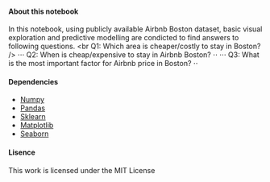 #### About this notebook
In this notebook, using publicly available Airbnb Boston dataset, basic visual exploration and predictive modelling are condicted to find answers to following questions.
<br Q1: Which area is cheaper/costly to stay in Boston? />
⋅⋅⋅ Q2: When is cheap/expensive to stay in Airbnb Boston? ⋅⋅
⋅⋅⋅ Q3: What is the most important factor for Airbnb price in Boston? ⋅⋅

#### Dependencies 
* [Numpy](http://www.numpy.org/)
* [Pandas](https://pandas.pydata.org/)
* [Sklearn](https://scikit-learn.org/stable/index.html)
* [Matplotlib](https://matplotlib.org/v)
* [Seaborn](https://seaborn.pydata.org/)

#### Lisence
This work is licensed under the MIT License
